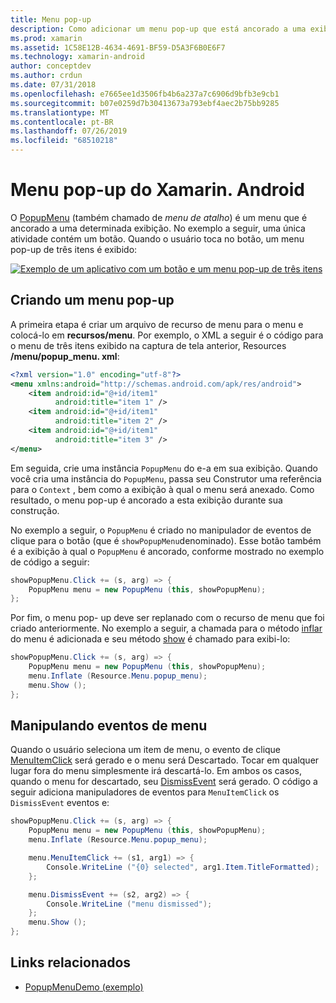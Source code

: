 ```yaml
---
title: Menu pop-up
description: Como adicionar um menu pop-up que está ancorado a uma exibição específica.
ms.prod: xamarin
ms.assetid: 1C58E12B-4634-4691-BF59-D5A3F6B0E6F7
ms.technology: xamarin-android
author: conceptdev
ms.author: crdun
ms.date: 07/31/2018
ms.openlocfilehash: e7665ee1d3506fb4b6a237a7c6906d9bfb3e9cb1
ms.sourcegitcommit: b07e0259d7b30413673a793ebf4aec2b75bb9285
ms.translationtype: MT
ms.contentlocale: pt-BR
ms.lasthandoff: 07/26/2019
ms.locfileid: "68510218"
---
```

# <a name="xamarinandroid-popup-menu"></a>Menu pop-up do Xamarin. Android

O [PopupMenu](xref:Android.Widget.PopupMenu) (também chamado de _menu de atalho_) é um menu que é ancorado a uma determinada exibição. No exemplo a seguir, uma única atividade contém um botão. Quando o usuário toca no botão, um menu pop-up de três itens é exibido:

[![Exemplo de um aplicativo com um botão e um menu pop-up de três itens](popup-menu-images/01-app-example-sml.png)](popup-menu-images/01-app-example.png#lightbox)


## <a name="creating-a-popup-menu"></a>Criando um menu pop-up

A primeira etapa é criar um arquivo de recurso de menu para o menu e colocá-lo em **recursos/menu**. Por exemplo, o XML a seguir é o código para o menu de três itens exibido na captura de tela anterior, Resources **/menu/popup_menu. xml**:

```xml
<?xml version="1.0" encoding="utf-8"?>
<menu xmlns:android="http://schemas.android.com/apk/res/android">
    <item android:id="@+id/item1"
          android:title="item 1" />
    <item android:id="@+id/item1"
          android:title="item 2" />
    <item android:id="@+id/item1"
          android:title="item 3" />
</menu>
```

Em seguida, crie uma instância `PopupMenu` do e-a em sua exibição. Quando você cria uma instância do `PopupMenu`, passa seu Construtor uma referência para o `Context` , bem como a exibição à qual o menu será anexado. Como resultado, o menu pop-up é ancorado a esta exibição durante sua construção.

No exemplo a seguir, o `PopupMenu` é criado no manipulador de eventos de clique para o botão (que é `showPopupMenu`denominado). Esse botão também é a exibição à qual o `PopupMenu` é ancorado, conforme mostrado no exemplo de código a seguir:

```csharp
showPopupMenu.Click += (s, arg) => {
    PopupMenu menu = new PopupMenu (this, showPopupMenu);
};
```

Por fim, o menu pop-  up deve ser replanado com o recurso de menu que foi criado anteriormente. No exemplo a seguir, a chamada para o método [inflar](xref:Android.Views.LayoutInflater.Inflate*) do menu é adicionada e seu método [show](xref:Android.Widget.PopupMenu.Show) é chamado para exibi-lo:

```csharp
showPopupMenu.Click += (s, arg) => {
    PopupMenu menu = new PopupMenu (this, showPopupMenu);
    menu.Inflate (Resource.Menu.popup_menu);
    menu.Show ();
};
```


## <a name="handling-menu-events"></a>Manipulando eventos de menu

Quando o usuário seleciona um item de menu, o evento de clique [MenuItemClick](xref:Android.Widget.PopupMenu.MenuItemClick) será gerado e o menu será Descartado. Tocar em qualquer lugar fora do menu simplesmente irá descartá-lo. Em ambos os casos, quando o menu for descartado, seu [DismissEvent](xref:Android.Widget.PopupMenu.Dismiss) será gerado. O código a seguir adiciona manipuladores de eventos para `MenuItemClick` os `DismissEvent` eventos e:

```csharp
showPopupMenu.Click += (s, arg) => {
    PopupMenu menu = new PopupMenu (this, showPopupMenu);
    menu.Inflate (Resource.Menu.popup_menu);

    menu.MenuItemClick += (s1, arg1) => {
        Console.WriteLine ("{0} selected", arg1.Item.TitleFormatted);
    };

    menu.DismissEvent += (s2, arg2) => {
        Console.WriteLine ("menu dismissed");
    };
    menu.Show ();
};
```



## <a name="related-links"></a>Links relacionados

- [PopupMenuDemo (exemplo)](https://developer.xamarin.com/samples/monodroid/PopupMenuDemo/)

